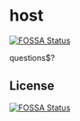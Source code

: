 # host
[![FOSSA Status](https://app.fossa.io/api/projects/git%2Bgithub.com%2Fmoney7777%2Fhost.svg?type=shield)](https://app.fossa.io/projects/git%2Bgithub.com%2Fmoney7777%2Fhost?ref=badge_shield)

questions$?


## License
[![FOSSA Status](https://app.fossa.io/api/projects/git%2Bgithub.com%2Fmoney7777%2Fhost.svg?type=large)](https://app.fossa.io/projects/git%2Bgithub.com%2Fmoney7777%2Fhost?ref=badge_large)